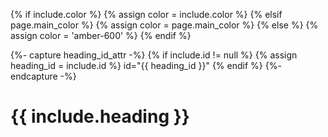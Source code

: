 {% if include.color %}
  {% assign color = include.color %}
{% elsif page.main_color %}
  {% assign color = page.main_color %}
{% else %}
  {% assign color = 'amber-600' %}
{% endif %}

{%- capture heading_id_attr -%}
  {% if include.id != null %}
    {% assign heading_id = include.id %}
    id="{{ heading_id }}"
  {% endif %}
{%- endcapture -%}

<div class="py-2 {{ include.extra_class }}">
  <h1 class="heading text-3xl font-bold px-2 border-l-2 border-{{ color }} border-solid text-{{ color }} mb-5" {{ heading_id_attr }}>
    {{ include.heading }}
  </h1>
</div>